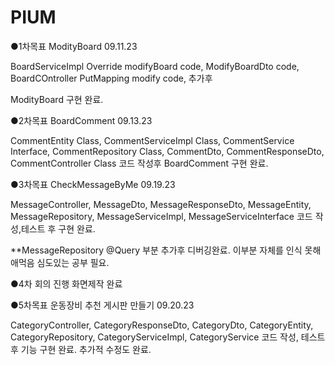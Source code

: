 # PIUM
●1차목표 ModityBoard 09.11.23

BoardServiceImpl Override modifyBoard code,
ModifyBoardDto code,
BoardCOntroller PutMapping modify code,
추가후

ModityBoard 구현 완료.

●2차목표 BoardComment 09.13.23

CommentEntity Class,
CommentServiceImpl Class,
CommentService Interface,
CommentRepository Class,
CommentDto,
CommentResponseDto,
CommentController Class
코드 작성후
BoardComment 구현 완료.

●3차목표 CheckMessageByMe 09.19.23

MessageController, MessageDto, MessageResponseDto, MessageEntity, MessageRepository, MessageServiceImpl, MessageServiceInterface 코드 작성,테스트 후 구현 완료.

**MessageRepository @Query 부분 추가후 디버깅완료. 이부분 자체를 인식 못해 애먹음 심도있는 공부 필요.


●4차 회의 진행 화면제작 완료 


●5차목표 운동장비 추천 게시판 만들기 09.20.23

CategoryController,
CategoryResponseDto,
CategoryDto,
CategoryEntity,
CategoryRepository,
CategoryServiceImpl,
CategoryService
코드 작성, 테스트 후 기능 구현 완료.
추가적 수정도 완료.

